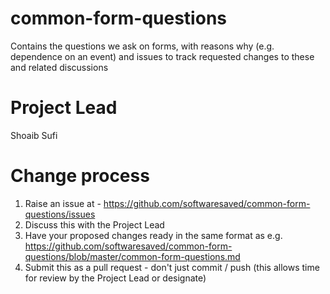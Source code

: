 # common-form-questions
Contains the questions we ask on forms, with reasons why (e.g. dependence on an event) and issues to track requested changes to these and related discussions

# Project Lead
Shoaib Sufi

# Change process

1. Raise an issue at - https://github.com/softwaresaved/common-form-questions/issues
2. Discuss this with the Project Lead
3. Have your proposed changes ready in the same format as e.g. https://github.com/softwaresaved/common-form-questions/blob/master/common-form-questions.md
4. Submit this as a pull request - don't just commit / push (this allows time for review by the Project Lead or designate)
